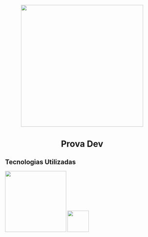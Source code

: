 <p align="center">
<img src="https://theme.zdassets.com/theme_assets/2281842/c33b939512ea001e084f39aec52aa6a8a9f64a79.png" width="400">
</p>
<h1 align="center">Prova Dev</h1>

## Tecnologias Utilizadas
<p>
<img src="https://raw.githubusercontent.com/laravel/art/master/logo-lockup/5%20SVG/2%20CMYK/1%20Full%20Color/laravel-logolockup-cmyk-red.svg" width="200">
<img src="https://images.squarespace-cdn.com/content/5d092c5193b409000129adc4/1561156687619-4HL4TCIN7ZFNF2DZCSOZ/jquery+logo.png?content-type=image%2Fpng" width="70">
</p>
